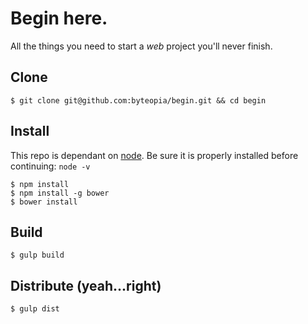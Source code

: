 Begin here.
==========
All the things you need to start a *web* project you'll never finish.

Clone
----
```
$ git clone git@github.com:byteopia/begin.git && cd begin
```

Install
-------
This repo is dependant on [node](https://nodejs.org).  Be sure it is properly installed before continuing: `node -v`
```
$ npm install
$ npm install -g bower
$ bower install
```

Build
-----
```
$ gulp build
```

Distribute (yeah...right)
----------
```
$ gulp dist
```
